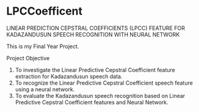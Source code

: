 # LPCCoefficent
LINEAR PREDICTION CEPSTRAL COEFFICIENTS (LPCC) FEATURE FOR KADAZANDUSUN SPEECH RECOGNITION WITH NEURAL NETWORK

This is my Final Year Project.

Project Objective
1. To investigate the Linear Predictive Cepstral Coefficient feature
extraction for Kadazandusun speech data.
2. To recognize the Linear Predictive Cepstral Coefficient speech feature
using a neural network.
3. To evaluate the Kadazandusun speech recognition based on Linear
Predictive Cepstral Coefficient features and Neural Network.
